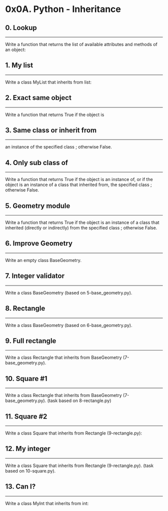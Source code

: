 # 0x0A. Python - Inheritance
## 0. Lookup
***
Write a function that returns the list of available attributes and methods of an object:

## 1. My list
***
Write a class MyList that inherits from list:

## 2. Exact same object
***
Write a function that returns True if the object is 

## 3. Same class or inherit from
***
 an instance of the specified class ; otherwise False.

## 4. Only sub class of
***
Write a function that returns True if the object is an instance of, or if the object is an instance of a class that inherited from, the specified class ; otherwise False.

## 5. Geometry module
***
Write a function that returns True if the object is an instance of a class that inherited (directly or indirectly) from the specified class ; otherwise False.

## 6. Improve Geometry
***
Write an empty class BaseGeometry.

## 7. Integer validator
***
Write a class BaseGeometry (based on 5-base_geometry.py).

## 8. Rectangle
***
Write a class BaseGeometry (based on 6-base_geometry.py).

## 9. Full rectangle
***
Write a class Rectangle that inherits from BaseGeometry (7-base_geometry.py).

## 10. Square #1
***
Write a class Rectangle that inherits from BaseGeometry (7-base_geometry.py).
(task based on 8-rectangle.py)

## 11. Square #2
***
Write a class Square that inherits from Rectangle (9-rectangle.py):

## 12. My integer
***
Write a class Square that inherits from Rectangle (9-rectangle.py).
(task based on 10-square.py).

## 13. Can I?
***
Write a class MyInt that inherits from int:

